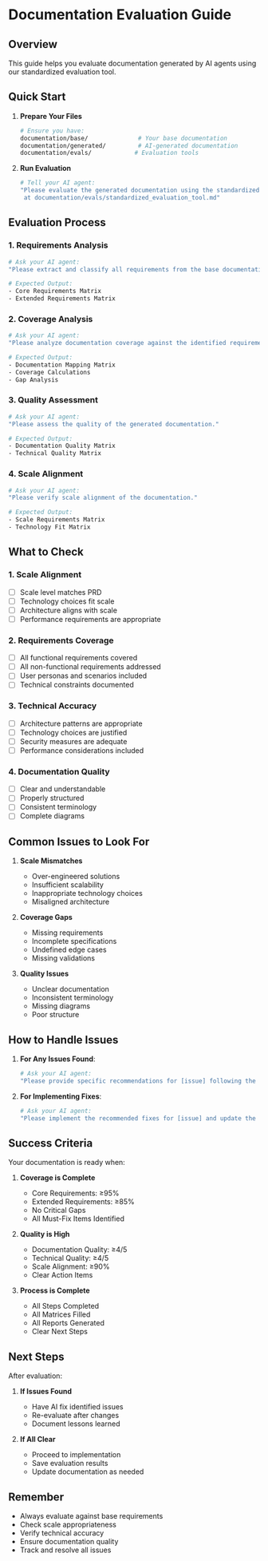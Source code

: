 # Documentation Evaluation Guide

## Overview

This guide helps you evaluate documentation generated by AI agents using our standardized evaluation tool.

## Quick Start

1. **Prepare Your Files**
   ```bash
   # Ensure you have:
   documentation/base/              # Your base documentation
   documentation/generated/         # AI-generated documentation
   documentation/evals/            # Evaluation tools
   ```

2. **Run Evaluation**
   ```bash
   # Tell your AI agent:
   "Please evaluate the generated documentation using the standardized evaluation tool
    at documentation/evals/standardized_evaluation_tool.md"
   ```

## Evaluation Process

### 1. Requirements Analysis
```bash
# Ask your AI agent:
"Please extract and classify all requirements from the base documentation."

# Expected Output:
- Core Requirements Matrix
- Extended Requirements Matrix
```

### 2. Coverage Analysis
```bash
# Ask your AI agent:
"Please analyze documentation coverage against the identified requirements."

# Expected Output:
- Documentation Mapping Matrix
- Coverage Calculations
- Gap Analysis
```

### 3. Quality Assessment
```bash
# Ask your AI agent:
"Please assess the quality of the generated documentation."

# Expected Output:
- Documentation Quality Matrix
- Technical Quality Matrix
```

### 4. Scale Alignment
```bash
# Ask your AI agent:
"Please verify scale alignment of the documentation."

# Expected Output:
- Scale Requirements Matrix
- Technology Fit Matrix
```

## What to Check

### 1. Scale Alignment
- [ ] Scale level matches PRD
- [ ] Technology choices fit scale
- [ ] Architecture aligns with scale
- [ ] Performance requirements are appropriate

### 2. Requirements Coverage
- [ ] All functional requirements covered
- [ ] All non-functional requirements addressed
- [ ] User personas and scenarios included
- [ ] Technical constraints documented

### 3. Technical Accuracy
- [ ] Architecture patterns are appropriate
- [ ] Technology choices are justified
- [ ] Security measures are adequate
- [ ] Performance considerations included

### 4. Documentation Quality
- [ ] Clear and understandable
- [ ] Properly structured
- [ ] Consistent terminology
- [ ] Complete diagrams

## Common Issues to Look For

1. **Scale Mismatches**
   - Over-engineered solutions
   - Insufficient scalability
   - Inappropriate technology choices
   - Misaligned architecture

2. **Coverage Gaps**
   - Missing requirements
   - Incomplete specifications
   - Undefined edge cases
   - Missing validations

3. **Quality Issues**
   - Unclear documentation
   - Inconsistent terminology
   - Missing diagrams
   - Poor structure

## How to Handle Issues

1. **For Any Issues Found**:
   ```bash
   # Ask your AI agent:
   "Please provide specific recommendations for [issue] following the standardized format."
   ```

2. **For Implementing Fixes**:
   ```bash
   # Ask your AI agent:
   "Please implement the recommended fixes for [issue] and update the documentation."
   ```

## Success Criteria

Your documentation is ready when:

1. **Coverage is Complete**
   - Core Requirements: ≥95%
   - Extended Requirements: ≥85%
   - No Critical Gaps
   - All Must-Fix Items Identified

2. **Quality is High**
   - Documentation Quality: ≥4/5
   - Technical Quality: ≥4/5
   - Scale Alignment: ≥90%
   - Clear Action Items

3. **Process is Complete**
   - All Steps Completed
   - All Matrices Filled
   - All Reports Generated
   - Clear Next Steps

## Next Steps

After evaluation:

1. **If Issues Found**
   - Have AI fix identified issues
   - Re-evaluate after changes
   - Document lessons learned

2. **If All Clear**
   - Proceed to implementation
   - Save evaluation results
   - Update documentation as needed

## Remember

- Always evaluate against base requirements
- Check scale appropriateness
- Verify technical accuracy
- Ensure documentation quality
- Track and resolve all issues 